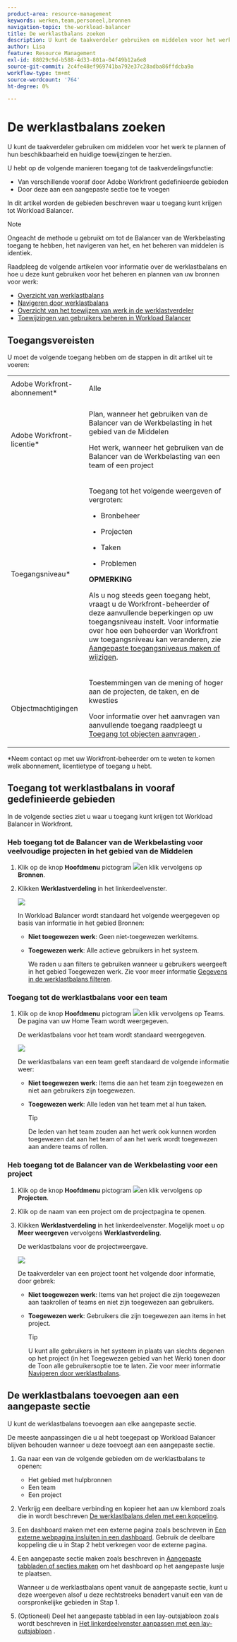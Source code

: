 ```yaml
---
product-area: resource-management
keywords: werken,team,personeel,bronnen
navigation-topic: the-workload-balancer
title: De werklastbalans zoeken
description: U kunt de taakverdeler gebruiken om middelen voor het werk te plannen of hun beschikbaarheid en huidige toewijzingen te herzien.
author: Lisa
feature: Resource Management
exl-id: 88029c9d-b588-4d33-801a-04f49b12a6e8
source-git-commit: 2c4fe48ef969741ba792e37c28adba86ffdcba9a
workflow-type: tm+mt
source-wordcount: '764'
ht-degree: 0%

---
```


# De werklastbalans zoeken


U kunt de taakverdeler gebruiken om middelen voor het werk te plannen of hun beschikbaarheid en huidige toewijzingen te herzien.

U hebt op de volgende manieren toegang tot de taakverdelingsfunctie:

* Van verschillende vooraf door Adobe Workfront gedefinieerde gebieden
* Door deze aan een aangepaste sectie toe te voegen

In dit artikel worden de gebieden beschreven waar u toegang kunt krijgen tot Workload Balancer.

>[!NOTE]
>
>Ongeacht de methode u gebruikt om tot de Balancer van de Werkbelasting toegang te hebben, het navigeren van het, en het beheren van middelen is identiek.
>
>Raadpleeg de volgende artikelen voor informatie over de werklastbalans en hoe u deze kunt gebruiken voor het beheren en plannen van uw bronnen voor werk:
>
>* [Overzicht van werklastbalans](../../resource-mgmt/workload-balancer/overview-workload-balancer.md)
>* [Navigeren door werklastbalans](../../resource-mgmt/workload-balancer/navigate-the-workload-balancer.md)
>* [Overzicht van het toewijzen van werk in de werklastverdeler](../../resource-mgmt/workload-balancer/assign-work-in-workload-balancer.md)
>* [Toewijzingen van gebruikers beheren in Workload Balancer](../../resource-mgmt/workload-balancer/manage-user-allocations-workload-balancer.md)
>

## Toegangsvereisten

U moet de volgende toegang hebben om de stappen in dit artikel uit te voeren:

<table style="table-layout:auto"> 
 <col> 
 <col> 
 <tbody> 
  <tr> 
   <td role="rowheader">Adobe Workfront-abonnement*</td> 
   <td> <p>Alle </p> </td> 
  </tr> 
  <tr> 
   <td role="rowheader">Adobe Workfront-licentie*</td> 
   <td> <p>Plan, wanneer het gebruiken van de Balancer van de Werkbelasting in het gebied van de Middelen</p>
   <p>Het werk, wanneer het gebruiken van de Balancer van de Werkbelasting van een team of een project</p>
 </td> 
  </tr> 
  <tr> 
   <td role="rowheader">Toegangsniveau*</td> 
   <td> <p>Toegang tot het volgende weergeven of vergroten:</p> 
    <ul> 
     <li> <p>Bronbeheer</p> </li> 
     <li> <p>Projecten</p> </li> 
     <li> <p>Taken</p> </li> 
     <li> <p>Problemen</p> </li> 
    </ul> <p><b> OPMERKING</b>

Als u nog steeds geen toegang hebt, vraagt u de Workfront-beheerder of deze aanvullende beperkingen op uw toegangsniveau instelt. Voor informatie over hoe een beheerder van Workfront uw toegangsniveau kan veranderen, zie <a href="../../administration-and-setup/add-users/configure-and-grant-access/create-modify-access-levels.md" class="MCXref xref">Aangepaste toegangsniveaus maken of wijzigen</a>.</p> </td>
</tr> 
  <tr> 
   <td role="rowheader">Objectmachtigingen</td> 
   <td> <p>Toestemmingen van de mening of hoger aan de projecten, de taken, en de kwesties </p> <p>Voor informatie over het aanvragen van aanvullende toegang raadpleegt u <a href="../../workfront-basics/grant-and-request-access-to-objects/request-access.md" class="MCXref xref">Toegang tot objecten aanvragen </a>.</p> </td> 
  </tr> 
 </tbody> 
</table>

*Neem contact op met uw Workfront-beheerder om te weten te komen welk abonnement, licentietype of toegang u hebt.

## Toegang tot werklastbalans in vooraf gedefinieerde gebieden

In de volgende secties ziet u waar u toegang kunt krijgen tot Workload Balancer in Workfront.

### Heb toegang tot de Balancer van de Werkbelasting voor veelvoudige projecten in het gebied van de Middelen

1. Klik op de knop **Hoofdmenu** pictogram ![](assets/main-menu-icon.png)en klik vervolgens op **Bronnen**.
1. Klikken **Werklastverdeling** in het linkerdeelvenster.

   ![](assets/nwe-balancer-global.png)

   In Workload Balancer wordt standaard het volgende weergegeven op basis van informatie in het gebied Bronnen:

   * **Niet toegewezen werk**: Geen niet-toegewezen werkitems.
   * **Toegewezen werk**: Alle actieve gebruikers in het systeem.

     We raden u aan filters te gebruiken wanneer u gebruikers weergeeft in het gebied Toegewezen werk. Zie voor meer informatie [Gegevens in de werklastbalans filteren](../workload-balancer/filter-information-workload-balancer.md).

### Toegang tot de werklastbalans voor een team

1. Klik op de knop **Hoofdmenu** pictogram ![](assets/main-menu-icon.png)en klik vervolgens op Teams.
De pagina van uw Home Team wordt weergegeven.

   De werklastbalans voor het team wordt standaard weergegeven.

   ![](assets/nwe-balancer-team-350x172.png)

   De werklastbalans van een team geeft standaard de volgende informatie weer:

   * **Niet toegewezen werk**: Items die aan het team zijn toegewezen en niet aan gebruikers zijn toegewezen.
   * **Toegewezen werk**: Alle leden van het team met al hun taken.

     >[!TIP]
     >
     >De leden van het team zouden aan het werk ook kunnen worden toegewezen dat aan het team of aan het werk wordt toegewezen aan andere teams of rollen.



### Heb toegang tot de Balancer van de Werkbelasting voor een project

1. Klik op de knop **Hoofdmenu** pictogram ![](assets/main-menu-icon.png)en klik vervolgens op **Projecten**.
1. Klik op de naam van een project om de projectpagina te openen.
1. Klikken **Werklastverdeling** in het linkerdeelvenster. Mogelijk moet u op **Meer weergeven** vervolgens **Werklastverdeling**.

   De werklastbalans voor de projectweergave.

   ![](assets/nwe-balancer-project-350x152.png)

   De taakverdeler van een project toont het volgende door informatie, door gebrek:

   * **Niet toegewezen werk**: Items van het project die zijn toegewezen aan taakrollen of teams en niet zijn toegewezen aan gebruikers.
   * **Toegewezen werk**: Gebruikers die zijn toegewezen aan items in het project.

     >[!TIP]
     >
     >U kunt alle gebruikers in het systeem in plaats van slechts degenen op het project (in het Toegewezen gebied van het Werk) tonen door de Toon alle gebruikersoptie toe te laten. Zie voor meer informatie [Navigeren door werklastbalans](../workload-balancer/navigate-the-workload-balancer.md).


## De werklastbalans toevoegen aan een aangepaste sectie

U kunt de werklastbalans toevoegen aan elke aangepaste sectie.

De meeste aanpassingen die u al hebt toegepast op Workload Balancer blijven behouden wanneer u deze toevoegt aan een aangepaste sectie.

1. Ga naar een van de volgende gebieden om de werklastbalans te openen:

   * Het gebied met hulpbronnen
   * Een team
   * Een project

1. Verkrijg een deelbare verbinding en kopieer het aan uw klembord zoals die in wordt beschreven [De werklastbalans delen met een koppeling](../../resource-mgmt/workload-balancer/share-link-for-workload-balancer.md).
1. Een dashboard maken met een externe pagina zoals beschreven in [Een externe webpagina insluiten in een dashboard](../../reports-and-dashboards/dashboards/creating-and-managing-dashboards/embed-external-web-page-dashboard.md). Gebruik de deelbare koppeling die u in Stap 2 hebt verkregen voor de externe pagina.

   <!--
      (NOTE: ensure this stays correct)
      -->

1. Een aangepaste sectie maken zoals beschreven in [Aangepaste tabbladen of secties maken](../../workfront-basics/manage-your-account-and-profile/configuring-your-user-profile/create-custom-tabs.md) om het dashboard op het aangepaste lusje te plaatsen.

   Wanneer u de werklastbalans opent vanuit de aangepaste sectie, kunt u deze weergeven alsof u deze rechtstreeks benadert vanuit een van de oorspronkelijke gebieden in Stap 1.

   <!--
      (NOTE: ensure this stays correct)
     -->

1. (Optioneel) Deel het aangepaste tabblad in een lay-outsjabloon zoals wordt beschreven in  [Het linkerdeelvenster aanpassen met een lay-outsjabloon](../../administration-and-setup/customize-workfront/use-layout-templates/customize-left-panel.md) .


<!--
For a team:

* From the Workload Balancer section of a team.

  You can adjust allocations and review or assign work from multiple projects to individual team members.

For a project:

  You can do the following when you use the Workload Balancer within a project:

   * Assign work on the project to users already assigned other work on the project.
   * Assign work to any user that might not be on the project.

   * View additional work that users are assigned to on other projects.
   * Adjust user allocations to work items.-->